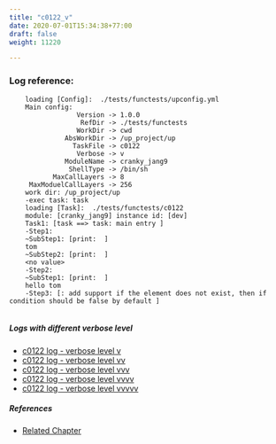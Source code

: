 ```yaml
---
title: "c0122_v"
date: 2020-07-01T15:34:38+77:00
draft: false
weight: 11220

---
```


### Log reference: <no value>

```
    loading [Config]:  ./tests/functests/upconfig.yml
    Main config:
                 Version -> 1.0.0
                  RefDir -> ./tests/functests
                 WorkDir -> cwd
              AbsWorkDir -> /up_project/up
                TaskFile -> c0122
                 Verbose -> v
              ModuleName -> cranky_jang9
               ShellType -> /bin/sh
           MaxCallLayers -> 8
     MaxModuelCallLayers -> 256
    work dir: /up_project/up
    -exec task: task
    loading [Task]:  ./tests/functests/c0122
    module: [cranky_jang9] instance id: [dev]
    Task1: [task ==> task: main entry ]
    -Step1:
    ~SubStep1: [print:  ]
    tom
    ~SubStep2: [print:  ]
    <no value>
    -Step2:
    ~SubStep1: [print:  ]
    hello tom
    -Step3: [: add support if the element does not exist, then if condition should be false by default ]
    
```

##### Logs with different verbose level
* [c0122 log - verbose level v](../../logs/c0122_v)
* [c0122 log - verbose level vv](../../logs/c0122_vv)
* [c0122 log - verbose level vvv](../../logs/c0122_vvv)
* [c0122 log - verbose level vvvv](../../logs/c0122_vvvv)
* [c0122 log - verbose level vvvvv](../../logs/c0122_vvvvv)

##### References
* [Related Chapter](../../flow-controll/c0122)
